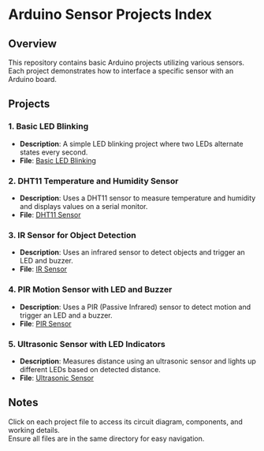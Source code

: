 # Arduino Sensor Projects Index

## Overview  
This repository contains basic Arduino projects utilizing various sensors. Each project demonstrates how to interface a specific sensor with an Arduino board.

## Projects  
### 1. Basic LED Blinking  
- **Description**: A simple LED blinking project where two LEDs alternate states every second.  
- **File**: [Basic LED Blinking](Basics/Basic.md)  

### 2. DHT11 Temperature and Humidity Sensor  
- **Description**: Uses a DHT11 sensor to measure temperature and humidity and displays values on a serial monitor.  
- **File**: [DHT11 Sensor](DHT11/DHT11.md)
  
### 3. IR Sensor for Object Detection  
- **Description**: Uses an infrared sensor to detect objects and trigger an LED and buzzer.  
- **File**: [IR Sensor](IR/IR.md)

### 4. PIR Motion Sensor with LED and Buzzer  
- **Description**: Uses a PIR (Passive Infrared) sensor to detect motion and trigger an LED and a buzzer.  
- **File**: [PIR Sensor](PIR/PIR.md)  

### 5. Ultrasonic Sensor with LED Indicators  
- **Description**: Measures distance using an ultrasonic sensor and lights up different LEDs based on detected distance.  
- **File**: [Ultrasonic Sensor](UltraSonic/UltraSonic.md)   

## Notes  
Click on each project file to access its circuit diagram, components, and working details.  
Ensure all files are in the same directory for easy navigation.  

